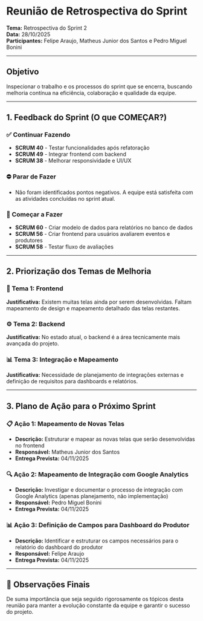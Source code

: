 # Reunião de Retrospectiva do Sprint

**Tema:** Retrospectiva do Sprint 2  
**Data:** 28/10/2025  
**Participantes:** Felipe Araujo, Matheus Junior dos Santos e Pedro Miguel Bonini

---

## Objetivo

Inspecionar o trabalho e os processos do sprint que se encerra, buscando melhoria contínua na eficiência, colaboração e qualidade da equipe.

---

## 1. Feedback do Sprint (O que COMEÇAR?)

### ✅ Continuar Fazendo

- **SCRUM 40** - Testar funcionalidades após refatoração
- **SCRUM 49** - Integrar frontend com backend
- **SCRUM 38** - Melhorar responsividade e UI/UX

### ⛔ Parar de Fazer

- Não foram identificados pontos negativos. A equipe está satisfeita com as atividades concluídas no sprint atual.

### 🚀 Começar a Fazer

- **SCRUM 60** - Criar modelo de dados para relatórios no banco de dados
- **SCRUM 56** - Criar frontend para usuários avaliarem eventos e produtores
- **SCRUM 58** - Testar fluxo de avaliações

---

## 2. Priorização dos Temas de Melhoria

### 🎨 Tema 1: Frontend

**Justificativa:** Existem muitas telas ainda por serem desenvolvidas. Faltam mapeamento de design e mapeamento detalhado das telas restantes.

### ⚙️ Tema 2: Backend

**Justificativa:** No estado atual, o backend é a área tecnicamente mais avançada do projeto.

### 📊 Tema 3: Integração e Mapeamento

**Justificativa:** Necessidade de planejamento de integrações externas e definição de requisitos para dashboards e relatórios.

---

## 3. Plano de Ação para o Próximo Sprint

### 📋 Ação 1: Mapeamento de Novas Telas

- **Descrição:** Estruturar e mapear as novas telas que serão desenvolvidas no frontend
- **Responsável:** Matheus Junior dos Santos
- **Entrega Prevista:** 04/11/2025

### 🔍 Ação 2: Mapeamento de Integração com Google Analytics

- **Descrição:** Investigar e documentar o processo de integração com Google Analytics (apenas planejamento, não implementação)
- **Responsável:** Pedro Miguel Bonini
- **Entrega Prevista:** 04/11/2025

### 📊 Ação 3: Definição de Campos para Dashboard do Produtor

- **Descrição:** Identificar e estruturar os campos necessários para o relatório do dashboard do produtor
- **Responsável:** Felipe Araujo
- **Entrega Prevista:** 04/11/2025

---

## 📌 Observações Finais

De suma importância que seja seguido rigorosamente os tópicos desta reunião para manter a evolução constante da equipe e garantir o sucesso do projeto.
